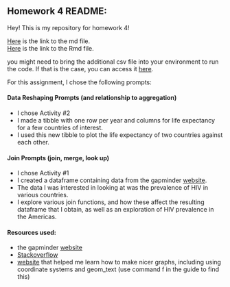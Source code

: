 
## Homework 4 README: 

Hey! This is my repository for homework 4! 

[Here](https://github.com/STAT545-UBC-students/hw04-JasmineLib/blob/master/STAT545_hw04_JasmineLib.md) is the link to the md file.  
[Here](https://github.com/STAT545-UBC-students/hw04-JasmineLib/blob/master/STAT545_hw04_JasmineLib.Rmd) is the link to the Rmd file.  


you might need to bring the additional csv file into your environment to run the code. If that is the case, you can access it [here](https://github.com/STAT545-UBC-students/hw04-JasmineLib/blob/master/people_living_with_hiv_number_all_ages.csv). 

For this assignment, I chose the following prompts: 

#### Data Reshaping Prompts (and relationship to aggregation)  
- I chose Activity #2  
- I made a tibble with one row per year and columns for life expectancy for a few countries of interest.  
- I used this new tibble to plot the life expectancy of two countries against each other.  

#### Join Prompts (join, merge, look up)  
- I chose Activity #1    
- I created a dataframe containing data from the gapminder [website](https://www.gapminder.org/data/).   
- The data I was interested in looking at was the prevalence of HIV in various countries.   
- I explore various join functions, and how these affect the resulting dataframe that I obtain, as well as an exploration of HIV prevalence in the Americas. 


#### Resources used:
- the gapminder [website](https://www.gapminder.org/)
- [Stackoverflow](https://stackoverflow.com/)
- [website](http://www.sthda.com/english/wiki/be-awesome-in-ggplot2-a-practical-guide-to-be-highly-effective-r-software-and-data-visualization) that helped me learn how to make nicer graphs, including using coordinate systems and geom_text (use command f in the guide to find this)
